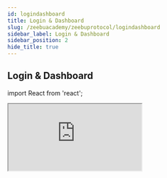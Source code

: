 ```yaml
---
id: logindashboard
title: Login & Dashboard
slug: /zeebuacademy/zeebuprotocol/logindashboard
sidebar_label: Login & Dashboard
sidebar_position: 2
hide_title: true
---
```

<h2> Login & Dashboard </h2>

import React from 'react';

<iframe
  src="https://cdn.iframe.ly/gMlnEB4"
  style={{ width: '600px', height: '600px' }}
  allowFullScreen
></iframe>
